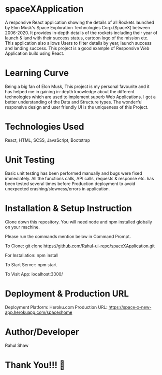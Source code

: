 # spaceXApplication

A responsive React application showing the details of all Rockets launched by Elon Musk's Space Exploration Technologies Corp.(SpaceX) between 2006-2020.
It provides in-depth details of the rockets including their year of launch & land with their success status, cartoon logo of the mission etc. This application also allows Users to filter details by year, launch success and landing success. This project is a good example of Responsive Web Application build using React.


# Learning Curve

Being a big fan of Elon Musk, This project is my personal favourite and it has helped me in gaining in-depth knowledge about the different technologies which are used to implement superb Web Applications. I got a better understanding of the Data and Structure types. The wonderful responsive design and user friendly UI is the uniqueness of this Project.


# Technologies Used

React, HTML, SCSS, JavaScript, Bootstrap


# Unit Testing

Basic unit testing has been performed manually and bugs were fixed immediately. All the functions calls, API calls, requests & response etc. has been tested several times before Production deployment to avoid unexpected crashing/slowness/errors in application. 


# Installation & Setup Instruction

Clone down this repository. You will need node and npm installed globally on your machine.

Please run the commands mention below in Command Prompt.

To Clone: git clone https://github.com/Rahul-ui-repo/spaceXApplication.git

For Installation: npm install

To Start Server: npm start

To Visit App: localhost:3000/


# Deployment & Production URL

Deployment Platform: Heroku.com
Production URL: https://space-x-new-app.herokuapp.com/spacexhome


# Author/Developer

Rahul Shaw


# Thank You!!! 




